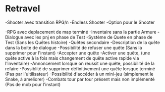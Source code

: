 # Retravel 

-Shooter avec transition RPG/n
-Endless Shooter
-Option pour le Shooter


-RPG avec deplacement de map terminé
-Inventaire sans la partie Armure
-Dialogue avec les pnj en phase de Test
-Système de Quete en phase de Test (Sans les Quêtes histoire)
   -Quêtes secondaire 
   -Description de la quête dans la boite de dialogue 
   -Possibilité de refuser une quête (Sans la supprimer pour l'instant)
   -Accepter une quête
   -Activer une quête, (une quête active à la fois mais changement de quête active rapide via l'inventaire)
   -Annoncement lorsque on reussit une quête, possibilité de la refaire
   -Possiblité de supprimer définitivement une quête lorsque terminé (Pas par l'ultilisateur)
-Possibilité d'accéder à un mini-jeu (simplement le Snake, à ameliorer)
-Combats tour par tour présent mais non implémenté (Pas de mob pour l'instant)

